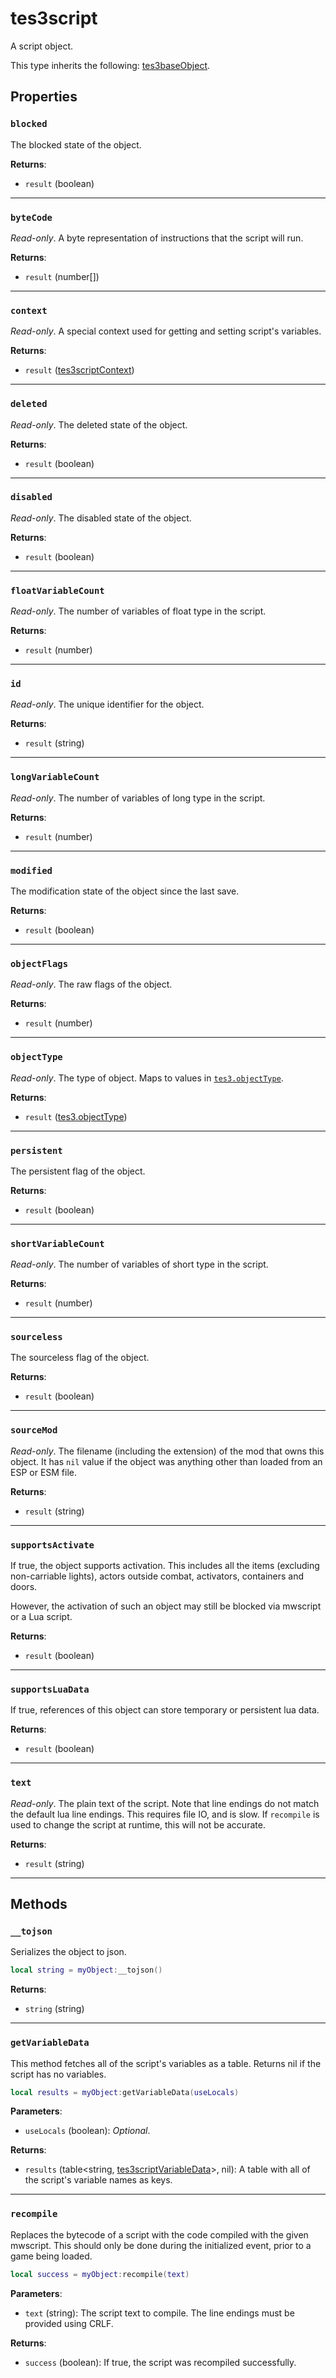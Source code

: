 # tes3script
<div class="search_terms" style="display: none">tes3script, script</div>

<!---
	This file is autogenerated. Do not edit this file manually. Your changes will be ignored.
	More information: https://github.com/MWSE/MWSE/tree/master/docs
-->

A script object.

This type inherits the following: [tes3baseObject](../types/tes3baseObject.md).
## Properties

### `blocked`
<div class="search_terms" style="display: none">blocked</div>

The blocked state of the object.

**Returns**:

* `result` (boolean)

***

### `byteCode`
<div class="search_terms" style="display: none">bytecode</div>

*Read-only*. A byte representation of instructions that the script will run.

**Returns**:

* `result` (number[])

***

### `context`
<div class="search_terms" style="display: none">context</div>

*Read-only*. A special context used for getting and setting script's variables.

**Returns**:

* `result` ([tes3scriptContext](../types/tes3scriptContext.md))

***

### `deleted`
<div class="search_terms" style="display: none">deleted</div>

*Read-only*. The deleted state of the object.

**Returns**:

* `result` (boolean)

***

### `disabled`
<div class="search_terms" style="display: none">disabled</div>

*Read-only*. The disabled state of the object.

**Returns**:

* `result` (boolean)

***

### `floatVariableCount`
<div class="search_terms" style="display: none">floatvariablecount</div>

*Read-only*. The number of variables of float type in the script.

**Returns**:

* `result` (number)

***

### `id`
<div class="search_terms" style="display: none">id</div>

*Read-only*. The unique identifier for the object.

**Returns**:

* `result` (string)

***

### `longVariableCount`
<div class="search_terms" style="display: none">longvariablecount</div>

*Read-only*. The number of variables of long type in the script.

**Returns**:

* `result` (number)

***

### `modified`
<div class="search_terms" style="display: none">modified, ified</div>

The modification state of the object since the last save.

**Returns**:

* `result` (boolean)

***

### `objectFlags`
<div class="search_terms" style="display: none">objectflags</div>

*Read-only*. The raw flags of the object.

**Returns**:

* `result` (number)

***

### `objectType`
<div class="search_terms" style="display: none">objecttype</div>

*Read-only*. The type of object. Maps to values in [`tes3.objectType`](https://mwse.github.io/MWSE/references/object-types/).

**Returns**:

* `result` ([tes3.objectType](../references/object-types.md))

***

### `persistent`
<div class="search_terms" style="display: none">persistent</div>

The persistent flag of the object.

**Returns**:

* `result` (boolean)

***

### `shortVariableCount`
<div class="search_terms" style="display: none">shortvariablecount</div>

*Read-only*. The number of variables of short type in the script.

**Returns**:

* `result` (number)

***

### `sourceless`
<div class="search_terms" style="display: none">sourceless</div>

The sourceless flag of the object.

**Returns**:

* `result` (boolean)

***

### `sourceMod`
<div class="search_terms" style="display: none">sourcemod</div>

*Read-only*. The filename (including the extension) of the mod that owns this object. It has `nil` value if the object was anything other than loaded from an ESP or ESM file.

**Returns**:

* `result` (string)

***

### `supportsActivate`
<div class="search_terms" style="display: none">supportsactivate</div>

If true, the object supports activation. This includes all the items (excluding non-carriable lights), actors outside combat, activators, containers and doors.

However, the activation of such an object may still be blocked via mwscript or a Lua script.

**Returns**:

* `result` (boolean)

***

### `supportsLuaData`
<div class="search_terms" style="display: none">supportsluadata</div>

If true, references of this object can store temporary or persistent lua data.

**Returns**:

* `result` (boolean)

***

### `text`
<div class="search_terms" style="display: none">text</div>

*Read-only*. The plain text of the script. Note that line endings do not match the default lua line endings. This requires file IO, and is slow. If `recompile` is used to change the script at runtime, this will not be accurate.

**Returns**:

* `result` (string)

***

## Methods

### `__tojson`
<div class="search_terms" style="display: none">__tojson</div>

Serializes the object to json.

```lua
local string = myObject:__tojson()
```

**Returns**:

* `string` (string)

***

### `getVariableData`
<div class="search_terms" style="display: none">getvariabledata, variabledata</div>

This method fetches all of the script's variables as a table. Returns nil if the script has no variables.

```lua
local results = myObject:getVariableData(useLocals)
```

**Parameters**:

* `useLocals` (boolean): *Optional*. 

**Returns**:

* `results` (table&lt;string, [tes3scriptVariableData](../types/tes3scriptVariableData.md)&gt;, nil): A table with all of the script's variable names as keys.

***

### `recompile`
<div class="search_terms" style="display: none">recompile</div>

Replaces the bytecode of a script with the code compiled with the given mwscript. This should only be done during the initialized event, prior to a game being loaded.

```lua
local success = myObject:recompile(text)
```

**Parameters**:

* `text` (string): The script text to compile. The line endings must be provided using CRLF.

**Returns**:

* `success` (boolean): If true, the script was recompiled successfully.

